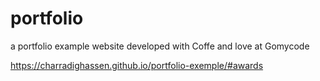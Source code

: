 # portfolio

a portfolio example website developed with Coffe and love at Gomycode

https://charradighassen.github.io/portfolio-exemple/#awards
